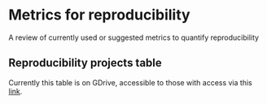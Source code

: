 # Metrics for reproducibility
A review of currently used or suggested metrics to quantify reproducibility

## Reproducibility projects table

Currently this table is on GDrive, accessible to those with access via this [link](https://docs.google.com/spreadsheets/d/1wv2_KiX04E1AzlFaZNv2feraeCD1mxfl/edit#gid=773624871).
